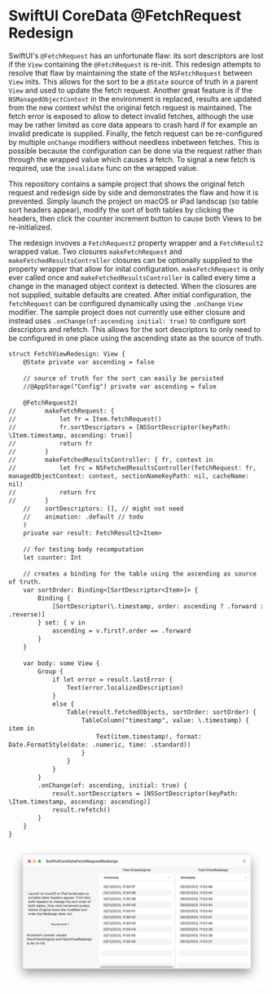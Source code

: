 # SwiftUI CoreData @FetchRequest Redesign

SwiftUI's `@FetchRequest` has an unfortunate flaw: its sort descriptors are lost if the `View` containing the `@FetchRequest` is re-init. This redesign attempts to resolve that flaw by maintaining the state of the `NSFetchRequest` between `View` inits. This allows for the sort to be a `@State` source of truth in a parent `View` and used to update the fetch request. Another great feature is if the `NSManagedObjectContext` in the environment is replaced, results are updated from the new context whilst the original fetch request is maintained. The fetch error is exposed to allow to detect invalid fetches, although the use may be rather limited as core data appears to crash hard if for example an invalid predicate is supplied. Finally, the fetch request can be re-configured by multiple `onChange` modifiers without needless inbetween fetches. This is possible because the configuration can be done via the request rather than through the wrapped value which causes a fetch. To signal a new fetch is required, use the `invalidate` func on the wrapped value.

This repository contains a sample project that shows the original fetch request and redesign side by side and demonstrates the flaw and how it is prevented. Simply launch the project on macOS or iPad landscap (so table sort headers appear), modify the sort of both tables by clicking the headers, then click the counter increment button to cause both Views to be re-initialized.

The redesign invoves a `FetchRequest2` property wrapper and a `FetchResult2` wrapped value. Two closures `makeFetchRequest` and `makeFetchedResultsController` closures can be optionally supplied to the property wrapper that allow for inital configuration. `makeFetchRequest` is only ever called once and `makeFetchedResultsController` is called every time a change in the managed object context is detected. When the closures are not supplied, suitable defaults are created.  After initial configuration, the `fetchRequest` can be configured dynamically using the `.onChange` `View` modifier. The sample project does not currently use either closure and instead uses `.onChange(of:ascending initial: true)` to configure sort descriptors and refetch. This allows for the sort descriptors to only need to be configured in one place using the ascending state as the source of truth.
```
struct FetchViewRedesign: View {
    @State private var ascending = false
    
    // source of truth for the sort can easily be persisted
    //@AppStorage("Config") private var ascending = false
    
    @FetchRequest2(
//        makeFetchRequest: {
//            let fr = Item.fetchRequest()
//            fr.sortDescriptors = [NSSortDescriptor(keyPath: \Item.timestamp, ascending: true)]
//            return fr
//        }
//        makeFetchedResultsController: { fr, context in
//            let frc = NSFetchedResultsController(fetchRequest: fr, managedObjectContext: context, sectionNameKeyPath: nil, cacheName: nil)
//            return frc
//        }
    //    sortDescriptors: [], // might not need
    //    animation: .default // todo
    )
    private var result: FetchResult2<Item>
    
    // for testing body recomputation
    let counter: Int
    
    // creates a binding for the table using the ascending as source of truth.
    var sortOrder: Binding<[SortDescriptor<Item>]> {
        Binding {
            [SortDescriptor(\.timestamp, order: ascending ? .forward : .reverse)]
        } set: { v in
            ascending = v.first?.order == .forward
        }
    }
    
    var body: some View {
        Group {
            if let error = result.lastError {
                Text(error.localizedDescription)
            }
            else {
                Table(result.fetchedObjects, sortOrder: sortOrder) {
                    TableColumn("timestamp", value: \.timestamp) { item in
                        Text(item.timestamp!, format: Date.FormatStyle(date: .numeric, time: .standard))
                    }
                }
            }
        }
        .onChange(of: ascending, initial: true) {
            result.sortDescriptors = [NSSortDescriptor(keyPath: \Item.timestamp, ascending: ascending)]
            result.refetch()
        }
    }
}
```

![Screenshot](/Screenshots/Screenshot%202023-12-20%20at%2011.17.09.png)